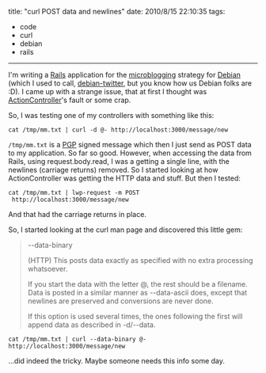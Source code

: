 title: "curl POST data and newlines"
date: 2010/8/15 22:10:35
tags:
- code
- curl
- debian
- rails
---
I'm writing a <a href="http://rubyonrails.org/">Rails</a> application for the <a href="http://en.wikipedia.org/wiki/Microblogging">microblogging</a> strategy for <a href="http://debian.org">Debian</a> (which I used to call, <a href="http://github.com/damog/debian-twitter">debian-twitter</a>, but you know how us Debian folks are :D). I came up with a strange issue, that at first I thought was <a href="http://guides.rubyonrails.org/action_controller_overview.html">ActionController</a>'s fault or some crap.

So, I was testing one of my controllers with something like this:

    cat /tmp/mm.txt | curl -d @- http://localhost:3000/message/new

`/tmp/mm.txt` is a <a href="http://en.wikipedia.org/wiki/Pretty_Good_Privacy">PGP</a> signed message which then I just send as POST data to my application. So far so good. However, when accessing the data from Rails, using request.body.read, I was a getting a single line, with the newlines (carriage returns) removed. So I started looking at how ActionController was getting the HTTP data and stuff. But then I tested:

    cat /tmp/mm.txt | lwp-request -m POST  http://localhost:3000/message/new

And that had the carriage returns in place.

So, I started looking at the curl man page and discovered this little gem:

> --data-binary <data>
>
> (HTTP) This posts data exactly as specified with no extra processing whatsoever.
>
> If you start the data with the letter @, the rest should be a filename. Data is posted in a similar manner as --data-ascii does, except that newlines are preserved and conversions are never done.
>
> If this option is used several times, the ones following the first will append data as described in -d/--data.

    cat /tmp/mm.txt | curl --data-binary @- http://localhost:3000/message/new

...did indeed the tricky. Maybe someone needs this info some day.
